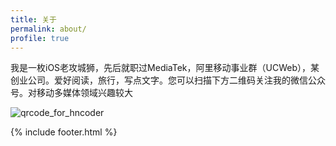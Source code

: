 ```yaml
---
title: 关于
permalink: about/
profile: true
---
```

我是一枚iOS老攻城狮，先后就职过MediaTek，阿里移动事业群（UCWeb），某创业公司。爱好阅读，旅行，写点文字。您可以扫描下方二维码关注我的微信公众号。对移动多媒体领域兴趣较大 

![qrcode_for_hncoder](https://raw.githubusercontent.com/nickbalestra/kactus/master/assets/images/qrcode_for_hncoder.jpg)

{% include footer.html %}
